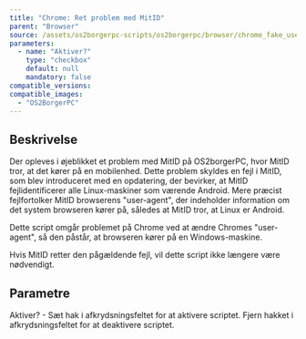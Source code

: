 ```yaml
---
title: "Chrome: Ret problem med MitID"
parent: "Browser"
source: /assets/os2borgerpc-scripts/os2borgerpc/browser/chrome_fake_user_agent.sh
parameters:
  - name: "Aktiver?"
    type: "checkbox"
    default: null
    mandatory: false
compatible_versions:
compatible_images:
  - "OS2BorgerPC"
---
```


## Beskrivelse
Der opleves i øjeblikket et problem med MitID på OS2borgerPC, hvor MitID tror, at det kører på en mobilenhed.
Dette problem skyldes en fejl i MitID, som blev introduceret med en opdatering, der bevirker, at MitID fejlidentificerer alle Linux-maskiner som værende Android. 
Mere præcist fejlfortolker MitID browserens "user-agent", der indeholder information om det system browseren kører på, således at MitID tror, at Linux er Android.

Dette script omgår problemet på Chrome ved at ændre Chromes "user-agent", så den påstår, at browseren kører på en Windows-maskine.

Hvis MitID retter den pågældende fejl, vil dette script ikke længere være nødvendigt.

## Parametre

Aktiver? - Sæt hak i afkrydsningsfeltet for at aktivere scriptet.
Fjern hakket i afkrydsningsfeltet for at deaktivere scriptet.
